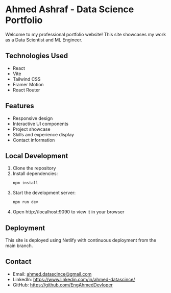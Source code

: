 # Ahmed Ashraf - Data Science Portfolio

Welcome to my professional portfolio website! This site showcases my work as a Data Scientist and ML Engineer.

## Technologies Used
- React
- Vite
- Tailwind CSS
- Framer Motion
- React Router

## Features
- Responsive design
- Interactive UI components
- Project showcase
- Skills and experience display
- Contact information

## Local Development
1. Clone the repository
2. Install dependencies:
   ```bash
   npm install
   ```
3. Start the development server:
   ```bash
   npm run dev
   ```
4. Open http://localhost:9090 to view it in your browser

## Deployment
This site is deployed using Netlify with continuous deployment from the main branch.

## Contact
- Email: ahmed.datascince@gmail.com
- LinkedIn: https://www.linkedin.com/in/ahmed-datascince/
- GitHub: https://github.com/EngAhmedDevloper

